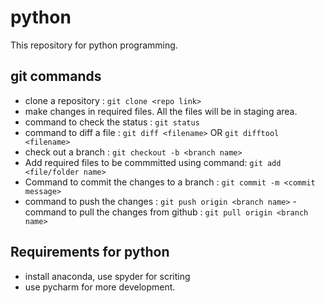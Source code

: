 # python
This repository for python programming.

## git commands
- clone a repository : `git clone <repo link>`
- make changes in required files. All the files will be in staging area.
- command to check the status : `git status`
- command to diff a file : `git diff <filename>` OR `git difftool <filename>`
- check out a branch : `git checkout -b <branch name>`
- Add required files to be commmitted using command: `git add <file/folder name>`
- Command to commit the changes to a branch : `git commit -m <commit message>`
- command to push the changes : `git push origin <branch name>`
-command to pull the changes from github : `git pull origin <branch name>`

## Requirements for python
- install anaconda, use spyder for scriting
- use pycharm for more development.